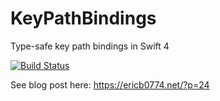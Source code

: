 # KeyPathBindings
Type-safe key path bindings in Swift 4

[![Build Status](https://travis-ci.org/ericb0774/KeyPathBindings.svg?branch=master)](https://travis-ci.org/ericb0774/KeyPathBindings)

See blog post here: https://ericb0774.net/?p=24

